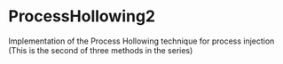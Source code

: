 # ProcessHollowing2
Implementation of the Process Hollowing technique for process injection (This is the second of three methods in the series)
